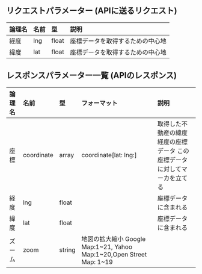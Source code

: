 
## リクエストパラメーター (APIに送るリクエスト)


|論理名|名前|型|説明|
|:---|:---|:---|:---|
|経度|lng|float|座標データを取得するための中心地|
|緯度|lat|float|座標データを取得するための中心地|


## レスポンスパラメーター一覧 (APIのレスポンス)


|論理名|名前|型|フォーマット|説明|
|:---|:---|:---|:---|:---|
|座標|coordinate|array|coordinate[lat: lng:]|取得した不動産の緯度経度の座標データ この座標データに対してマーカを立てる
|経度|lng|float||座標データに含まれる|
|緯度|lat|float||座標データに含まれる|
|ズーム|zoom|string|地図の拡大縮小 Google Map:1~21, Yahoo Map:1~20,Open Street Map: 1~19 |